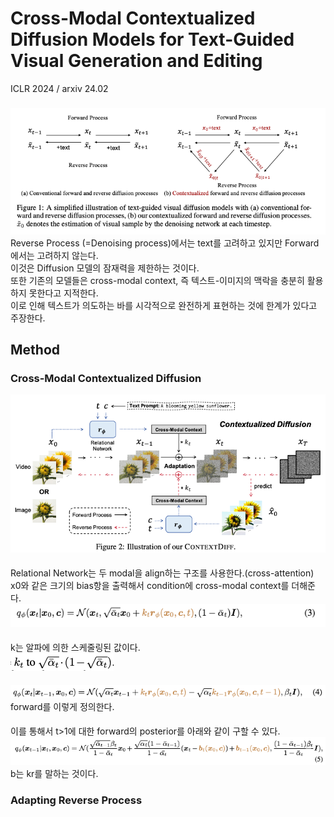 Cross-Modal Contextualized Diffusion Models for Text-Guided Visual Generation and Editing
===
ICLR 2024 / arxiv 24.02
###
![img.png](img.png)  
Reverse Process (=Denoising process)에서는 text를 고려하고 있지만 Forward에서는 고려하지 않는다.  
이것은 Diffusion 모델의 잠재력을 제한하는 것이다.  
또한 기존의 모델들은 cross-modal context, 즉 텍스트-이미지의 맥락을 충분히 활용하지 못한다고 지적한다.  
이로 인해 텍스트가 의도하는 바를 시각적으로 완전하게 표현하는 것에 한계가 있다고 주장한다.  
###
## Method
### Cross-Modal Contextualized Diffusion  
![img_1.png](img_1.png)
####
Relational Network는 두 modal을 align하는 구조를 사용한다.(cross-attention)  
x0와 같은 크기의 bias항을 출력해서 condition에 cross-modal context를 더해준다.  
![img_2.png](img_2.png)  
####
k는 알파에 의한 스케줄링된 값이다.  
![img_3.png](img_3.png)
####
![img_4.png](img_4.png)  
forward를 이렇게 정의한다.  
####
이를 통해서 t>1에 대한 forward의 posterior를 아래와 같이 구할 수 있다.
![img_5.png](img_5.png)  
b는 kr를 말하는 것이다.  
###
### Adapting Reverse Process  
